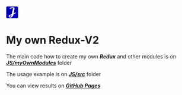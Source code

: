 ![my logo](https://github.com/Juanjo4U/myOwnReduxV2/blob/main/assets/favicon-32x32.png?raw=true)
# My own Redux-V2

The main code how to create my own ***Redux*** and other modules is on ***[JS/myOwnModules](https://github.com/Juanjo4U/myOwnReduxV2/tree/main/JS/myOwnModules)*** folder

The usage example is on ***[JS/src](https://github.com/Juanjo4U/myOwnReduxV2/tree/main/JS/src)*** folder

You can view results on ***[GitHub Pages](https://juanjo4u.github.io/csb-8wybr4/)***
